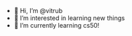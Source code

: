 - 👋 Hi, I’m @vitrub
- 👀 I’m interested in learning new things
- 🌱 I’m currently learning cs50!

<!---
vitrub/vitrub is a ✨ special ✨ repository because its `README.md` (this file) appears on your GitHub profile.
You can click the Preview link to take a look at your changes.
--->
